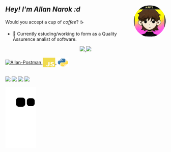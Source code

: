 ## _Hey! I'm Allan Narok :d_ <img align="right" alt="Allan-pic" style="border-radius:50px;" src="https://github.com/AllaNaroK/AllaNaroK/blob/main/hi2.gif">
  
  Would you accept a cup of *coffee*? ☕ 
  
  - 📓 Currently estuding/working to form as a Quality Assurence analist of software. 

<div align="center">
  <a href="https://github.com/allanarok">
  <img height="180em" src="https://github-readme-stats.vercel.app/api?username=allanarok&show_icons=true&theme=midnight-purple&include_all_commits=true&count_private=true"/>
  <img height="180em" src="https://github-readme-stats.vercel.app/api/top-langs/?username=allanarok&layout=compact&langs_count=7&theme=midnight-purple"/>
</div>
<div style="display: inline_block"><br>
  <img align="center" alt="Allan-Postman" height="30" width="40" src="https://www.svgrepo.com/show/354202/postman-icon.svg">
  <img align="center" alt="Allan-Js" height="30" width="40" src="https://raw.githubusercontent.com/devicons/devicon/master/icons/javascript/javascript-plain.svg">
  <img align="center" alt="Allan-Python" height="30" width="40" src="https://raw.githubusercontent.com/devicons/devicon/master/icons/python/python-original.svg">
</div> 
    
  ## 
  
<div>
  <a href="https://www.linkedin.com/in/allanarok" target="_blank"><img src="https://img.shields.io/badge/-LinkedIn-%230077B5?style=for-the-badge&logo=linkedin&logoColor=white" target="_blank"></a>
  <a href = "mailto:allanarok@gmail.com"><img src="https://img.shields.io/badge/-Gmail-%23333?style=for-the-badge&logo=gmail&logoColor=white" target="_blank"></a>
  <a href="https://instagram.com/allanarok" target="_blank"><img src="https://img.shields.io/badge/-Instagram-%23E4405F?style=for-the-badge&logo=instagram&logoColor=white" target="_blank"></a>
  <a href="https://discordapp.com/users/373150815076220948" target="_blank"><img src="https://img.shields.io/badge/Discord-7289DA?style=for-the-badge&logo=discord&logoColor=white" target="_blank"></a>
  
  ![Snake animation](https://github.com/allanarok/allanarok/blob/output/github-contribution-grid-snake.svg)
  
</div>
